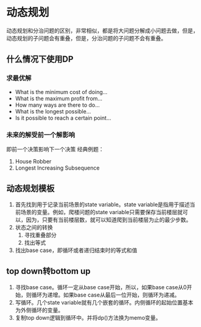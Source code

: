 # 动态规划
动态规划和分治问题的区别，非常相似，都是将大问题分解成小问题去做，但是，动态规划的子问题会有重叠，但是，分治问题的子问题不会有重叠。

## 什么情况下使用DP
### 求最优解
* What is the minimum cost of doing...
* What is the maximum profit from...
* How many ways are there to do...
* What is the longest possible...
* Is it possible to reach a certain point...

### 未来的解受前一个解影响
即前一个决策影响下一个决策
经典例题：
1. House Robber
2. Longest Increasing Subsequence

## 动态规划模板
1. 首先找到用于记录当前场景的state variable。state variable是指用于描述当前场景的变量。例如，爬楼问题的state variable只需要保存当前楼层就可以，因为，只要有当前楼层数，就可以知道爬到当前楼层为止的最少步数。
2. 状态之间的转换
   1. 寻找重叠部分
   2. 找出等式
3. 找出base case，即循环或者递归结束时的等式和值

## top down转bottom up
1. 寻找base case。循环一定从base case开始，所以，如果base case从0开始，则循环为递增。如果base case从最后一位开始，则循环为递减。
2. 写循环。几个state variable就有几个嵌套的循环。内侧循环的起始位置基本为外侧循环的变量。
3. 复制top down逻辑到循环中。并将dp()方法换为memo变量。